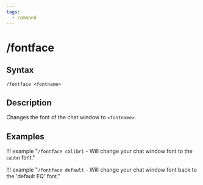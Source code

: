 ```yaml
---
tags:
  - command
---
```


# /fontface

## Syntax

<!--cmd-syntax-start-->
```eqcommand
/fontface <fontname>
```
<!--cmd-syntax-end-->

## Description

<!--cmd-desc-start-->
Changes the font of the chat window to `<fontname>`.
<!--cmd-desc-end-->

## Examples

!!! example "`/fontface calibri` - Will change your chat window font to the <span style='font-family: Calibri'>calibri</span> font."

!!! example "`/fontface default` - Will change your chat window font back to the 'default EQ' font."
